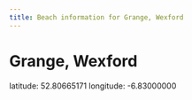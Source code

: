```yaml
---
title: Beach information for Grange, Wexford
---
```

# Grange, Wexford 

<div class="location-info">latitude: 52.80665171 longitude: -6.83000000</div>
<div id="met-eireann-warnings"></div>
<div></div>